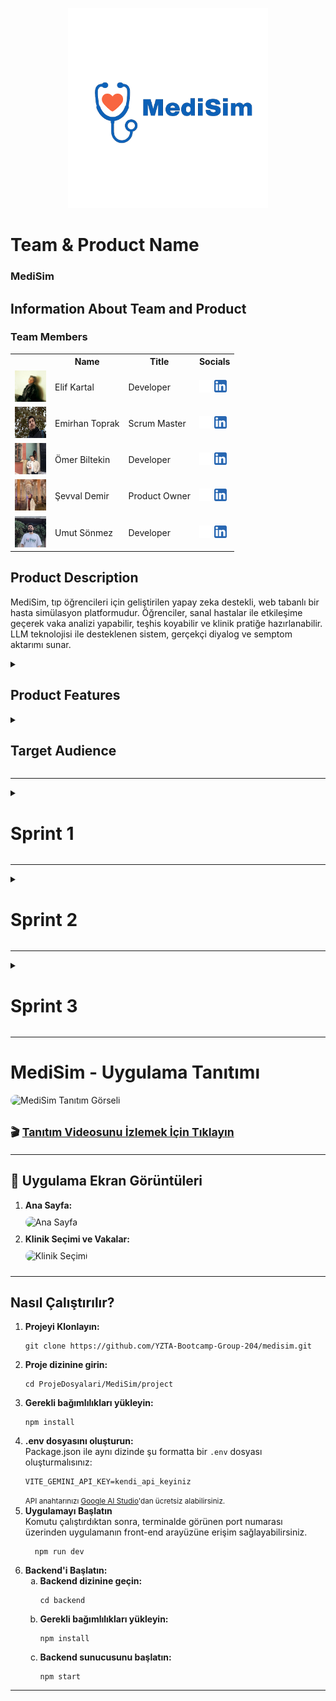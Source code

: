 <body>

<!-- HEADER GÖRSELLERİ -->

<p align="center">
  <img src="readmeFiles/pics/medisim.png" alt="MediSim Logo" width="320"/>
</p>
 

<!-- TEAM & PRODUCT NAME -->
<h1><b>Team & Product Name</b></h1>
<h3><b>MediSim</b></h3>

<!-- TEAM MEMBERS TABLE -->
<h2>Information About Team and Product</h2>

<h3>Team Members</h3>
<table>
  <tr>
    <th></th>
    <th>Name</th>
    <th>Title</th>
    <th>Socials</th>
  </tr>

  <!-- Örnek Üye -->
  <tr>
    <td><img src="readmeFiles/pics/elif.png" width="50" height="50" /></td>
    <td>Elif Kartal</td>
    <td>Developer</td>
    <td>
      <a href="https://github.com/itselif" target="_blank"><img src="readmeFiles/social/github.png" width="20" height="20"/></a>
      <a href="https://www.linkedin.com/in/itselif/" target="_blank"><img src="readmeFiles/social/linkedin.png" width="20" height="20" /></a>
    </td>
  </tr>

  <tr>
    <td><img src="readmeFiles/pics/emirhan.png" width="50" height="50" /></td>
    <td>Emirhan Toprak</td>
    <td>Scrum Master</td>
    <td>
      <a href="https://github.com/Emriel" target="_blank"><img src="readmeFiles/social/github.png" width="20" height="20"/></a>
      <a href="https://www.linkedin.com/in/emirhantoprak" target="_blank"><img src="readmeFiles/social/linkedin.png" width="20" height="20" /></a>
    </td>
  </tr>

  <tr>
    <td><img src="readmeFiles/pics/omer.png" width="50" height="50" /></td>
    <td>Ömer Biltekin</td>
    <td>Developer</td>
    <td>
      <a href="https://github.com/omerbiltekin" target="_blank"><img src="readmeFiles/social/github.png" width="20" height="20"/></a>
      <a href="https://www.linkedin.com/in/omerbiltekin/" target="_blank"><img src="readmeFiles/social/linkedin.png" width="20" height="20" /></a>
    </td>
  </tr>

  <tr>
    <td><img src="readmeFiles/pics/sevval.png" width="50" height="50" /></td>
    <td>Şevval Demir</td>
    <td>Product Owner</td>
    <td>
      <a href="https://github.com/Sevval-Demir" target="_blank"><img src="readmeFiles/social/github.png" width="20" height="20"/></a>
      <a href="https://www.linkedin.com/in/%C5%9Fevval-demir/" target="_blank"><img src="readmeFiles/social/linkedin.png" width="20" height="20" /></a>
    </td>
  </tr>

  <tr>
    <td><img src="readmeFiles/pics/umut.png" width="50" height="50" /></td>
    <td>Umut Sönmez</td>
    <td>Developer</td>
    <td>
      <a href="https://github.com/UmutSonmezz" target="_blank"><img src="readmeFiles/social/github.png" width="20" height="20"/></a>
      <a href="https://www.linkedin.com/in/umut-s%C3%B6nmez-b66399230/" target="_blank"><img src="readmeFiles/social/linkedin.png" width="20" height="20" /></a>
    </td>
  </tr>

  <!-- Diğer ekip üyelerini buraya ekleyebilirsin -->

</table>

<!-- PRODUCT DESCRIPTION -->
<h2>Product Description</h2>
<p>
MediSim, tıp öğrencileri için geliştirilen yapay zeka destekli, web tabanlı bir hasta simülasyon platformudur. 
Öğrenciler, sanal hastalar ile etkileşime geçerek vaka analizi yapabilir, teşhis koyabilir ve klinik pratiğe hazırlanabilir. 
LLM teknolojisi ile desteklenen sistem, gerçekçi diyalog ve semptom aktarımı sunar.
</p>

<!-- PRODUCT FEATURES -->
<details>
<summary><h2>Product Features</h2></summary>

<h3>Virtual Patient Simulation:</h3>
<p>
LLM modeli sayesinde sanal hastalar semptomlarını doğal dilde ifade eder, öğrenciler teşhis sürecini yönetir.
</p>

<h3>Symptom Sharing and Case Analysis:</h3>
<p>
Öğrenciler, hasta semptomlarını okuyup, analiz yaparak olası hastalık tahmininde bulunur.
</p>

<h3>Result Validation:</h3>
<p>
Sistem, öğrencinin tahminini veritabanındaki vaka bilgileri ile karşılaştırarak geri bildirim sağlar.
</p>

<h3>Clinic Selection:</h3>
<p>
Farklı klinik senaryolar arasından seçim yapılarak vaka çeşitliliği artırılır.
</p>

<h3>Instructor Case Creation (Optional):</h3>
<p>
Eğitmenler özel vakalar oluşturabilir, bu sayede sistemdeki vaka havuzu büyür ve LLM geliştirme verisi artar.
</p>

<h3>Statistical Dashboard:</h3>
<p>
Öğrencilerin başarı durumları, tahmin doğruluk oranları ve genel kullanım istatistikleri dashboard üzerinde takip edilebilir.
</p>

</details>

<!-- TARGET AUDIENCE -->
<details>
<summary><h2>Target Audience</h2></summary>
<p>
MediSim'in hedef kitlesi başta tıp fakültesi öğrencileri olmak üzere, klinik eğitmenleri ve medikal eğitimde teknoloji kullanımını artırmak isteyen tüm eğitim kurumlarıdır. Gerçekçi hasta simülasyonu sunarak, öğrencilerin vaka çözüm becerilerini ve klinik düşünme yetkinliklerini artırmayı amaçlar.
</p>
</details>

<hr />

<!-- SPRINTS HEADER -->

<!-- SPRINT 1 TEMPLATE -->
<details>
<summary><h1>Sprint 1</h1></summary>

<details>
<summary><h3>Sprint 1 - App Screenshots</h3></summary>
<table style="width: 100%;">
   <tr>
    <td style="text-align: center;" colspan="3"><h2>Homepage</h2></td>
  </tr>
  <tr>
    <td><img src="readmeFiles/sprintOne/screenshots/homepage.png" style="max-width: 100%; height: auto;"></td>
  </tr>
  <tr>
    <td style="text-align: center;" colspan="3"><h2>Login & Register Pages</h2></td>
  </tr>
  <tr>
    <td><img src="readmeFiles/sprintOne/screenshots/signin.png" style="max-width: 100%; height: auto;"></td>
    <td><img src="readmeFiles/sprintOne/screenshots/signup.png" style="max-width: 100%; height: auto;"></td>
  </tr>
  <tr>
    <td colspan="3" style="text-align: center;"><h2>Dashboard & Clinic Selection</h2></td>
  </tr>
  <tr>
    <td><img src="readmeFiles/sprintOne/screenshots/dashboard.png" style="max-width: 100%; height: auto;"></td>
    <td><img src="readmeFiles/sprintOne/screenshots/activesim.png" style="max-width: 100%; height: auto;"></td>
  </tr>
</table>
</details>

<details>
<summary><h3>Sprint 1 - Sprint Board </h3></summary>
<img src="readmeFiles/pics/Trello.png" style="max-width: 100%; height: auto;">
</details>

<details>
<summary><h3>Sprint 1 - Daily Scrum Screen Shots </h3></summary>
<img src="readmeFiles/Daily Scrum/meetingscreenshot1.png" style="max-width: 100%; height: auto;">
<img src="readmeFiles/Daily Scrum/1.png" style="max-width: 100%; height: auto;">
<img src="readmeFiles/Daily Scrum/2.png" style="max-width: 100%; height: auto;">
<img src="readmeFiles/Daily Scrum/3.png" style="max-width: 100%; height: auto;">
<img src="readmeFiles/Daily Scrum/4.png" style="max-width: 100%; height: auto;">
<img src="readmeFiles/Daily Scrum/5.png" style="max-width: 100%; height: auto;">
<img src="readmeFiles/Daily Scrum/6.png" style="max-width: 100%; height: auto;">
<img src="readmeFiles/Daily Scrum/7.png" style="max-width: 100%; height: auto;">
<img src="readmeFiles/Daily Scrum/8.png" style="max-width: 100%; height: auto;">
<img src="readmeFiles/Daily Scrum/9.png" style="max-width: 100%; height: auto;">
</details

<!-- SPRINT NOTES -->
<ul>
  <li>Proje yönetimi için Trello kullanılacak.</li>
  <li>Projeye uygun UI şablonu yaratmak için bolt.new sitesinden proje tanımıyla birlikte ilk ekranlar oluşturuldu.</li>
  <li>Backend teknolojisi: Node.js + Express</li>
  <li>Frontend: React</li>
  <li>LLM model: Başlangıçta huggingface'ten sağlık alanına özel eğitilmiş hazır modeller kullanılacak, ilerisi için yerel model düşünülüyor.</li>
  <li>Veritabanı: PostgreSQL</li>
  <li>Öğrenci girişi ve kullanıcı doğrulama temel sistem hazırlandı.</li>
</ul>

<b>Expected Point Completion within Sprint:</b> 100 puan <br>
<b>Point Completion Logic:</b> Proje boyunca toplanması beklenen puan miktarı 300 olarak belirlenmiştir. Her sprint için 100 puan toplayıp projenin yetiştirilmesi hedeflenmektedir.<br>
<b>Daily Scrum:</b> Ekran görüntüleri veya text dosyası eklenecek <br>
<b>Product Backlog URL:</b> <a href="https://trello.com/b/pUqcwSsc/yzta-bootcamp" target="_blank">Trello Backlog</a>

<!-- SPRINT REVIEW -->
<h3>Sprint Review:</h3>
<ul>
  <li>Login ve kayıt ekranları tamamlandı.</li>
  <li>Klinik seçim ekranının temel işlevselliği hazır.</li>
  <li>LLM bağlantısı test edildi, API entegrasyonu başladı.</li>
</ul>

<h3>Sprint Review Participants:</h3>
<p>Elif Kartal, Emirhan Toprak, Ömer Biltekin, Şevval Demir, Umut Sönmez</p>

<!-- SPRINT RETROSPECTIVE -->
<h3>Sprint Retrospective:</h3>
<ul>
  <li>Takım içi iletişim ve görev dağılımı başarılıydı.</li>
  <li>LLM entegrasyonu beklenenden zorlu çıktı, ikinci sprintte daha fazla test planlanıyor.</li>
  <li>Veritabanı bağlantısı stabil, veri modelleme üzerine ek çalışmalar yapılacak.</li>
</ul>

</details>

<hr />

</body>

<!-- SPRINT 2 TEMPLATE -->
<details>
<summary><h1>Sprint 2</h1></summary>

<details>
<summary><h3>App Screenshots</h3></summary>
<table style="width: 100%;">
   <tr>
    <td style="text-align: center;" colspan="3"><h2>Homepage</h2></td>
  </tr>
  <tr>
    <td><img src="readmeFiles/Sprint2/HomePage.png" style="max-width: 100%; height: auto;"></td>
  </tr>
  <tr>
    <td style="text-align: center;" colspan="3"><h2>Login & Register Pages</h2></td>
  </tr>
  <tr>
    <td><img src="readmeFiles/Sprint2/Login page.png" style="max-width: 100%; height: auto;"></td>
    <td><img src="readmeFiles/Sprint2/sign up page.png" style="max-width: 100%; height: auto;"></td>
  </tr>
  <tr>
    <td colspan="3" style="text-align: center;"><h2>Student Pages</h2></td>
  </tr>
  <tr>
    <td><img src="readmeFiles/sprintOne/screenshots/dashboard.png" style="max-width: 100%; height: auto;"></td>
    <td><img src="readmeFiles/Sprint2/Project Student/case.png" style="max-width: 100%; height: auto;"></td>
    <td><img src="readmeFiles/Sprint2/Project Student/WhatsApp Görsel 2025-07-20 saat 21.18.56_ca0f85d1.jpg" style="max-width: 100%; height: auto;"></td>
    <td><img src="readmeFiles/Sprint2/Project Student/settings.png" style="max-width: 100%; height: auto;"></td>
  </tr>
  <tr>
    <td colspan="3" style="text-align: center;"><h2>Instructor Pages</h2></td>
  </tr>
  <tr>
    <td><img src="readmeFiles/Sprint2/Project Instructor/Dashboard.png" style="max-width: 100%; height: auto;"></td>
    <td><img src="readmeFiles/Sprint2/Project Instructor/Create Case.png" style="max-width: 100%; height: auto;"></td>
    <td><img src="readmeFiles/Sprint2/Project Instructor/manage_case.png" style="max-width: 100%; height: auto;"></td>
  </tr>
</table>
</details>

<details>
<summary><h3>Sprint Board</h3></summary>
<img src="readmeFiles/Sprint2/Sprint2-Trello.png" style="max-width: 100%; height: auto;">
</details>

<details>
<summary><h3>Daily Scrum Kayıtları</h3></summary>
<img src="readmeFiles/Sprint2/DailyScrum/Toplantı.png" style="max-width: 100%; height: auto;">
<img src="readmeFiles/Sprint2/DailyScrum/1.png" style="max-width: 100%; height: auto;">
<img src="readmeFiles/Sprint2/DailyScrum/2.png" style="max-width: 100%; height: auto;">  
<img src="readmeFiles/Sprint2/DailyScrum/3.png" style="max-width: 100%; height: auto;">  
<img src="readmeFiles/Sprint2/DailyScrum/4.png" style="max-width: 100%; height: auto;">  
<img src="readmeFiles/Sprint2/DailyScrum/5.png" style="max-width: 100%; height: auto;">  
<img src="readmeFiles/Sprint2/DailyScrum/6.png" style="max-width: 100%; height: auto;">  
<img src="readmeFiles/Sprint2/DailyScrum/7.png" style="max-width: 100%; height: auto;">  
<img src="readmeFiles/Sprint2/DailyScrum/8.png" style="max-width: 100%; height: auto;">  
<img src="readmeFiles/Sprint2/DailyScrum/9.png" style="max-width: 100%; height: auto;">  
</details>

<h3>Sprint Notları</h3>
<ul>
  <li><strong>Gemini LLM Entegrasyonu:</strong> Yapay zeka sohbet botu başarıyla sisteme entegre edildi. Kullanıcılar web arayüzü üzerinden gerçek zamanlı etkileşim kurabiliyor.</li>
  <li><strong>Arayüz İyileştirmeleri:</strong>
    <ul>
      <li>Ana sayfa modern bir tasarımla yenilendi</li>
      <li>Yeni logo ve ikonlarla görsel kimlik güçlendirildi</li>
      <li>Giriş/Kayıt sayfalarındaki hatalar giderildi</li>
    </ul>
  </li>
  <li><strong>Veritabanı Optimizasyonu:</strong> Ekip üyeleri daha aşina olduğu için PostgreSQL'den SQLite'a geçildi.</li>
  <li><strong>Eğitmen Paneli:</strong> Eğitmen olarak oturum açmış kullanıcılara özel dashboard üzerinden yeni vaka oluşturma özelliği eklendi</li>
</ul>

<b>Expected Point Completion within Sprint:</b> 100 puan <br>
<b>Point Completion Logic:</b> Puanlama mantığı ilk sprint'te belirlendiği gibidir ve bu sprint'te de hedeflenen puana ulaşılmıştır.<br>

<h3>Product Backlog URL:</h3>
<p><a href="https://trello.com/b/pUqcwSsc/yzta-bootcamp" target="_blank">Trello Backlog</a></p>

<h3>Sprint Review</h3>
<ul>
  <li>Gemini API bağlantısı başarıyla gerçekleştirildi</li>
  <li>Arayüzde kullanılmayacak yerler kaldırıldı</li>
  <li>Veri tabanı teknolojisinde değişiklik kararı alındı</li>
</ul>

<h3>Sprint Review Katılımcıları:</h3>
<p>Elif Kartal, Emirhan Toprak, Ömer Biltekin, Şevval Demir, Umut Sönmez</p>

<h3>Sprint Retrospective</h3>
<ul>
  <li><strong>İyi Yönler:</strong> Takım içi iletişim ve görev dağılımı verimliydi</li>
  <li><strong>Geliştirilecek Alanlar:</strong> Entegrasyon testleri için daha fazla zaman ayrılmalı</li>
  <li><strong>Önemli Çıkarımlar:</strong> SQLite geçişi beklenenden hızlı tamamlandı</li>
</ul>

</details>
<hr />

<details>

  <!-- SPRINT 3 TEMPLATE -->
  
<summary><h1>Sprint 3</h1></summary>

<details>
<summary><h3>Sprint 3 - App Screenshots</h3></summary>
<p>Uygulamanın bu sprintte gelişen ekranları aşağıda başlıklar halinde gösterilmiştir.</p>

<h4>1. Ana Sayfa ve Giriş Ekranı</h4>
<img src="readmeFiles/Sprint3/screenshots1.png" style="max-width: 100%; height: auto;">

<h4>2. Klinik Seçim ve Vaka Başlatma</h4>
<img src="readmeFiles/Sprint3/screenshots2.png" style="max-width: 100%; height: auto;">
</details>

<details>
<summary><h3>Sprint Board</h3></summary>
<img src="readmeFiles/Sprint3/Sprint3-Trello.png" style="max-width: 100%; height: auto;">
</details>

<details>
<summary><h3>Daily Scrum Kayıtları</h3></summary>
<img src="readmeFiles/Sprint3/DailyScrum/1.png" style="max-width: 100%; height: auto;">
<img src="readmeFiles/Sprint3/DailyScrum/2.png" style="max-width: 100%; height: auto;">
<img src="readmeFiles/Sprint3/DailyScrum/3.png" style="max-width: 100%; height: auto;">
</details>

<h3>Sprint 3 Geliştirme Notları</h3>

<div class="sprint-section">
  <h4>• Çok Dilli Destek ve Klinik Yönetimi</h4>
  <div style="padding-left: 20px;">
    <p>Uygulamamıza Latince–İngilizce çeviri özelliği entegre edilerek, hastalık terimleri ve medikal terminolojiler arasında dinamik bir geçiş sağlandı. Kullanıcıların yazdığı hastalık isimleri üzerinden çalışan sistem, hem terim çevirisini gerçekleştirmekte hem de kenarda ilgili kelimenin etimolojisine dair bilgiler sunmaktadır. Bu sayede kullanıcılar yalnızca Latince karşılıkları öğrenmekle kalmayıp, terimlerin kökenine dair bilgiye de kolaylıkla ulaşabilmektedir.</p>
    <p>Klinik bazlı vaka yönetim sistemini yeniden yapılandırdık; artık öğrenciler doğrudan hastalık seçmek yerine ilgili klinik üzerinden vakalara yönlendiriliyor. Bu sayede daha gerçekçi klinik senaryoları oluştururken, yeni entegre ettiğimiz puanlama sistemiyle performans değerlendirmesi yapabiliyoruz.</p>
  </div>
</div>

<div class="sprint-section">
  <h4>• Veritabanı ve Eğitim Modülleri</h4>
  <div style="padding-left: 20px;">
    <p>Veritabanı tarafında vaka tablosunu genişleterek daha detaylı veri saklama imkanı oluşturduk. Yaptığımız yapısal iyileştirmelerle veri tutarlılığını artırırken sistem performansını da optimize ettik. Eğitim içeriklerini zenginleştirmek amacıyla "Tıbbi Günün Kelimesi" modülünü geliştirdik. Bu modül sayesinde kullanıcılar günlük medikal terimler öğrenip mini quizlerle bilgilerini test edebiliyor, böylece etkileşimli bir öğrenme deneyimi yaşıyorlar.</p>
  </div>
</div>

<div class="sprint-section">
  <h4>• Arayüz İyileştirmeleri ve Testler</h4>
  <div style="padding-left: 20px;">
    <p>Kullanıcı arayüzünde kapsamlı bir temizlik yaparak kullanılmayan bileşenleri kaldırdık, yazı tipi ve renk şemasını gözden geçirerek daha tutarlı bir görünüm sağladık. Sprint boyunca form girişleri, vaka başlatma gibi kritik işlevleri edge-case senaryolarıyla test ederek tespit ettiğimiz küçük hataları düzelttik.</p>
  </div>
</div>

<div class="sprint-section">
  <h4>Gelecek Planları</h4>
  <div style="padding-left: 20px;">
    <p>Bu sprintin sonunda gelecek dönemler için bir yol haritası oluşturduk. Öncelikli modülleri belirleyerek geliştirme sürelerini planladık ve uzun vadeli hedeflerimizi gözden geçirdik. Yaptığımız bu çalışmalarla sistemimizin hem teknik altyapısını güçlendirdik hem de kullanıcı deneyimini önemli ölçüde iyileştirdik.</p>
  </div>
</div>

<b>Expected Point Completion within Sprint:</b> 100 puan <br>
<b>Point Completion Logic:</b> Puanlama mantığı ilk sprint’te belirlendiği gibidir ve bu sprint’te de hedeflenen puana ulaşılmıştır.

<h3>Product Backlog URL:</h3>
<p><a href="https://trello.com/b/pUqcwSsc/yzta-bootcamp" target="_blank">Trello Backlog</a></p>

<h3>Sprint Review</h3>
<ul>
  <li>Latince–İngilizce çeviri özelliği başarıyla entegre edildi.</li>
  <li>Klinik temelli vaka ayrımı kullanıcı arayüzünde etkili şekilde çalışıyor.</li>
</ul>

<h3>Sprint Review Katılımcıları:</h3>
<p>Elif Kartal, Emirhan Toprak, Ömer Biltekin, Şevval Demir, Umut Sönmez</p>

<h3>Sprint Retrospective</h3>
<ul>
  <li><strong>İyi Yönler:</strong> Tüm işler planlandığı gibi zamanında tamamlandı. Takım içi iş birliği oldukça uyumluydu.</li>
  <li><strong>Önemli Çıkarımlar:</strong> Uygulama kararlı ve hatasız şekilde çalışmaktadır. Bu stabilite, sonraki sürümler için sağlam bir temel oluşturuyor.</li>
</ul>

</details>

<hr />

<!-- MEDISIM UYGULAMA TANITIMI -->
<h1><b>MediSim - Uygulama Tanıtımı</b></h1>

<!-- Kapak Görseli -->
<img src="readmeFiles/demo/screenshot1.png" alt="MediSim Tanıtım Görseli" style="width: 100%; max-height: 500px; object-fit: cover; border-radius: 10px; margin-bottom: 20px;">

<!-- Video Linki -->
<p style="font-size: 1.1rem; font-weight: bold; margin-top: 10px;">
🎬 <a href="readmeFiles/demo/medisim-demo.mp4" target="_blank">Tanıtım Videosunu İzlemek İçin Tıklayın</a>
</p>

<hr>

<h2>📱 Uygulama Ekran Görüntüleri</h2>
<ol>
  <li>
    <b>Ana Sayfa:</b>
    <br>
    <img src="readmeFiles/demo/screenshot1.png" alt="Ana Sayfa" style="max-width: 100%; border-radius: 10px; margin: 10px 0;">
  </li>
  <li>
    <b>Klinik Seçimi ve Vakalar:</b>
    <br>
    <img src="readmeFiles/demo/screenshot2.png" alt="Klinik Seçimi" style="max-width: 100%; border-radius: 10px; margin: 10px 0;">
  </li>
  <!-- Dİğer ekran görüntülerini de ekleriz busaya -->
</ol>

<hr>

<h2><b>Nasıl Çalıştırılır?</b></h2>

<ol>
  <li><b>Projeyi Klonlayın:</b>
    <pre><code>git clone https://github.com/YZTA-Bootcamp-Group-204/medisim.git</code></pre>
  </li>

  <li><b>Proje dizinine girin:</b>
    <pre><code>cd ProjeDosyalari/MediSim/project</code></pre>
  </li>
  
  <li><b>Gerekli bağımlılıkları yükleyin:</b>
    <pre><code>npm install</code></pre>
  </li>
  
  <li><b>.env dosyasını oluşturun:</b><br>
    Package.json ile aynı dizinde şu formatta bir <code>.env</code> dosyası oluşturmalısınız:
    <pre><code>VITE_GEMINI_API_KEY=kendi_api_keyiniz</code></pre>
    <small>API anahtarınızı <a href="https://aistudio.google.com/app/apikey" target="_blank">Google AI Studio</a>'dan ücretsiz alabilirsiniz.</small>
  </li>
  
<li>
  <b>Uygulamayı Başlatın</b><br>
  Komutu çalıştırdıktan sonra, terminalde görünen port numarası üzerinden uygulamanın front-end arayüzüne erişim sağlayabilirsiniz.
  <div style="margin-top: 5px; margin-left: 15px;">
    <pre><code>npm run dev</code></pre>
  </div>
</li>

  

  <li><b>Backend'i Başlatın:</b>
    <ol type="a">
      <li><b>Backend dizinine geçin:</b>
        <pre><code>cd backend</code></pre>
      </li>
      <li><b>Gerekli bağımlılıkları yükleyin:</b>
        <pre><code>npm install</code></pre>
      </li>
      <li><b>Backend sunucusunu başlatın:</b>
        <pre><code>npm start</code></pre>
      </li>
    </ol>
  </li>
</ol>
<hr>
